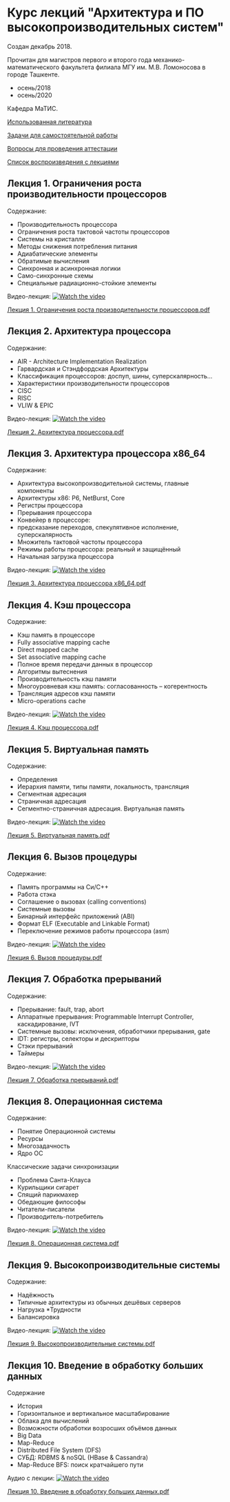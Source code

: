# Курс лекций "Архитектура и ПО высокопроизводительных систем"

Создан декабрь 2018.

Прочитан для магистров первого и второго года механико-математического факультета филиала МГУ им. М.В. Ломоносова в городе Ташкенте.

* осень/2018
* осень/2020

Кафедра МаТИС.

[Использованная литература](https://github.com/favorart/arch_course/blob/main/bibliography.md)

[Задачи для самостоятельной работы](https://github.com/favorart/arch_course/blob/main/exercises.md)

[Вопросы для проведения аттестации](https://github.com/favorart/arch_course/blob/main/questions.md)

[Список воспроизведения с лекциями](https://www.youtube.com/playlist?list=PL75Bl18xnIiEsjMlWD4a2Wi-nKyoAOOOE)


## Лекция 1. Ограничения роста производительности процессоров
Содержание:
* Производительность процессора
* Ограничения роста тактовой частоты процессоров
* Системы на кристалле
* Методы снижения потребления питания
* Адиабатические элементы
* Обратимые вычисления
* Синхронная и асинхронная логики
* Само-синхронные схемы
* Специальные радиационно-стойкие элементы

Видео-лекция:
[![Watch the video](https://img.youtube.com/vi/B4Utcw965xk/maxresdefault.jpg)](https://youtu.be/B4Utcw965xk)

[Лекция 1. Ограничения роста производительности процессоров.pdf](https://github.com/favorart/arch_course/files/13999312/Lektsia_-_Ogranichenia_rosta_proizvodietlnosti_protsessora.pdf)


## Лекция 2. Архитектура процессора
Содержание:
* AIR - Architecture Implementation Realization
* Гарвардская и Стэндфордская Архитектуры
* Классификация процессоров: доспуп, шины, суперскалярность…
* Характеристики производительности процессоров
* CISC
* RISC
* VLIW & EPIC

Видео-лекция:
[![Watch the video](https://img.youtube.com/vi/ZkJMn5R6AYI/maxresdefault.jpg)](https://youtu.be/ZkJMn5R6AYI)

[Лекция 2. Архитектура процессора.pdf](https://github.com/favorart/arch_course/files/13999314/Lektsia_-_Arkhitektura_protsessora.pdf)


## Лекция 3. Архитектура процессора x86_64
Содержание:
* Архитектура высокопроизводительной системы, главные компоненты
* Архитектуры x86: P6, NetBurst, Core
* Регистры процессора
* Прерывания процессора
* Конвейер в процессоре:
* предсказание переходов, спекулятивное исполнение, суперскалярность
* Множитель тактовой частоты процессора
* Режимы работы процессора: реальный и защищённый
* Начальная загрузка процессора

Видео-лекция:
[![Watch the video](https://img.youtube.com/vi/PMzj0Hpt6Yg/maxresdefault.jpg)](https://youtu.be/PMzj0Hpt6Yg)

[Лекция 3. Архитектура процессора x86_64.pdf](https://github.com/favorart/arch_course/files/13999322/Lektsia_-_Arkhitektura_protsessora_x86.pdf)


## Лекция 4. Кэш процессора
Содержание:
* Кэш память в процессоре
* Fully associative mapping cache
* Direct mapped cache
* Set associative mapping cache
* Полное время передачи данных в процессор
* Алгоритмы вытеснения
* Производительность кэш памяти
* Многоуровневая кэш память: согласованность – когерентность
* Трансляция адресов кэш памяти
* Micro-operations cache

Видео-лекция:
[![Watch the video](https://img.youtube.com/vi/tByW4BmPHg4/maxresdefault.jpg)](https://youtu.be/tByW4BmPHg4)

[Лекция 4. Кэш процессора.pdf](https://github.com/favorart/arch_course/files/13999324/Lektsia_-_Kesh_protsessora.pdf)


## Лекция 5. Виртуальная память
Содержание:
* Определения
* Иерархия памяти, типы памяти, локальность, трансляция
* Сегментная адресация
* Страничная адресация
* Сегментно-страничная адресация. Виртуальная память

Видео-лекция:
[![Watch the video](https://img.youtube.com/vi/wwcx7ZmBklU/maxresdefault.jpg)](https://youtu.be/wwcx7ZmBklU)

[Лекция 5. Виртуальная память.pdf](https://github.com/favorart/arch_course/files/13999323/Lektsia_-_Virtualnaya_pamyat.pdf)


## Лекция 6. Вызов процедуры
Содержание:
* Память программы на Си/C++
* Работа стэка
* Соглашение о вызовах (calling conventions)
* Системные вызовы
* Бинарный интерфейс приложений (ABI)
* Формат ELF (Executable and Linkable Format)
* Переключение режимов работы процессора (asm)

Видео-лекция:
[![Watch the video](https://img.youtube.com/vi/JAus_CWanR4/maxresdefault.jpg)](https://youtu.be/JAus_CWanR4)

[Лекция 6. Вызов процедуры.pdf](https://github.com/favorart/arch_course/files/13999328/Lektsia_-_Vyzov_protsedury.pdf)


## Лекция 7. Обработка прерываний
Содержание:
* Прерывание: fault, trap, abort
* Аппаратные прерывания: Programmable Interrupt Controller, каскадирование, IVT
* Системные вызовы: исключения, обработчики прерывания, gate
* IDT: регистры, селекторы и дескрипторы
* Стэки прерываний
* Таймеры

Видео-лекция:
[![Watch the video](https://img.youtube.com/vi/_fGrsJmt2u0/maxresdefault.jpg)](https://youtu.be/_fGrsJmt2u0)

[Лекция 7. Обработка прерываний.pdf](https://github.com/favorart/arch_course/files/13999355/Lektsia_-_Obrabotka_preryvaniy.pdf)


## Лекция 8. Операционная система
Содержание:
* Понятие Операционной системы
* Ресурсы
* Многозадачность
* Ядро ОС

Классические задачи синхронизации

* Проблема Санта-Клауса
* Курильщики сигарет
* Спящий парикмахер
* Обедающие философы
* Читатели-писатели
* Производитель-потребитель

Видео-лекция:
[![Watch the video](https://img.youtube.com/vi/Aj5bWIvi5iA/maxresdefault.jpg)](https://youtu.be/Aj5bWIvi5iA)

[Лекция 8. Операционная система.pdf](https://github.com/favorart/arch_course/files/13999357/Lektsia_-_Operatsionnaya_sistema.pdf)


## Лекция 9. Высокопроизводительные системы
Содержание:
* Надёжность
* Типичные архитектуры из обычных дешёвых серверов
* Нагрузка
 *Трудности
* Балансировка

Видео-лекция:
[![Watch the video](https://img.youtube.com/vi/eA3_gPXXbw/maxresdefault.jpg)](https://youtu.be/eA3_gPXXbw)

[Лекция 9. Высокопроизводительные системы.pdf](https://github.com/favorart/arch_course/files/13999362/Lektsia_-_Highload.pdf)


## Лекция 10. Введение в обработку больших данных
Содержание
* История
* Горизонтальное и вертикальное масштабирование
* Облака для вычислений
* Возможности обработки возросших объёмов данных
* Big Data
* Map-Reduce
* Distributed File System (DFS)
* СУБД: RDBMS & noSQL (HBase & Cassandra)
* Map-Reduce BFS: поиск кратчайшего пути

Аудио с лекции:
[![Watch the video]()]()

[Лекция 10. Введение в обработку больших данных.pdf](https://github.com/favorart/arch_course/files/13999377/Lektsia_-_Vvedenie_v_MapReduce.pdf)

